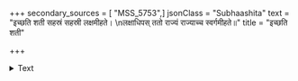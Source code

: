 +++
secondary_sources = [ "MSS_5753",]
jsonClass = "Subhaashita"
text = "इच्छति शती सहस्रं सहस्री लक्षमीहते।  \nलक्षाधिपस् ततो राज्यं राज्याच्च स्वर्गमीहते॥"
title = "इच्छति शती"

+++

<details><summary>Text</summary>

इच्छति शती सहस्रं सहस्री लक्षमीहते।  
लक्षाधिपस् ततो राज्यं राज्याच्च स्वर्गमीहते॥
</details>
